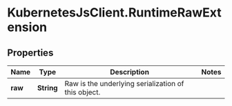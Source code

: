 # KubernetesJsClient.RuntimeRawExtension

## Properties
Name | Type | Description | Notes
------------ | ------------- | ------------- | -------------
**raw** | **String** | Raw is the underlying serialization of this object. | 


